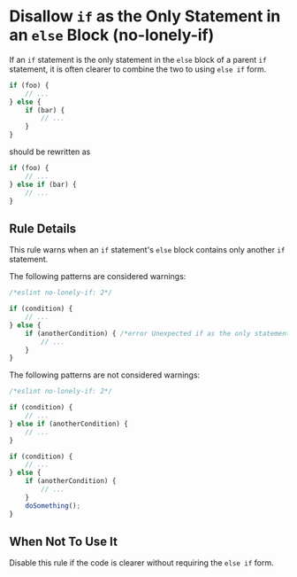 # Disallow `if` as the Only Statement in an `else` Block (no-lonely-if)

If an `if` statement is the only statement in the `else` block of a parent `if` statement, it is often clearer to combine the two to using `else if` form.

```js
if (foo) {
    // ...
} else {
    if (bar) {
        // ...
    }
}
```

should be rewritten as

```js
if (foo) {
    // ...
} else if (bar) {
    // ...
}
```

## Rule Details

This rule warns when an `if` statement's `else` block contains only another `if` statement.

The following patterns are considered warnings:

```js
/*eslint no-lonely-if: 2*/

if (condition) {
    // ...
} else {
    if (anotherCondition) { /*error Unexpected if as the only statement in an else block.*/
        // ...
    }
}
```

The following patterns are not considered warnings:

```js
/*eslint no-lonely-if: 2*/

if (condition) {
    // ...
} else if (anotherCondition) {
    // ...
}

if (condition) {
    // ...
} else {
    if (anotherCondition) {
        // ...
    }
    doSomething();
}
```

## When Not To Use It

Disable this rule if the code is clearer without requiring the `else if` form.
